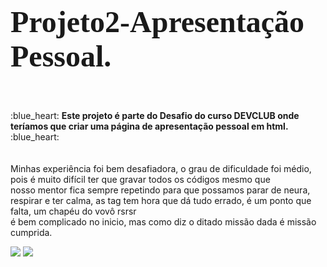 <body>
<h1>
<p>
  <body>
    <font size="20" face="papyrus"><b>Projeto2-Apresentação Pessoal.</b></font>
</h1>
</p>
<br>
<p> :blue_heart: <b>Este projeto é parte do Desafio do curso DEVCLUB onde teríamos que criar uma página de apresentação pessoal em html.</b> :blue_heart:
<br>
<br>
<br>
Minhas experiência foi bem desafiadora, o grau de dificuldade foi médio, pois é muito difícil ter que gravar todos os códigos mesmo que 
<br>
nosso mentor fica sempre repetindo para que possamos parar de neura, respirar e ter calma, as tag tem hora que dá tudo errado, é um ponto que falta, um chapéu do vovô rsrsr
<br>
é bem complicado no inicio, mas como diz o ditado missão dada é missão cumprida.
</p>
<img src="https://github.com/pattyuryah/Projeto2-Apresentacao-Html/blob/master/imgpgpessoal.PNG"/>
<img src="https://github.com/pattyuryah/Projeto2-Apresentacao-Html/blob/master/pgpessoal2.PNG"/>


</body>
